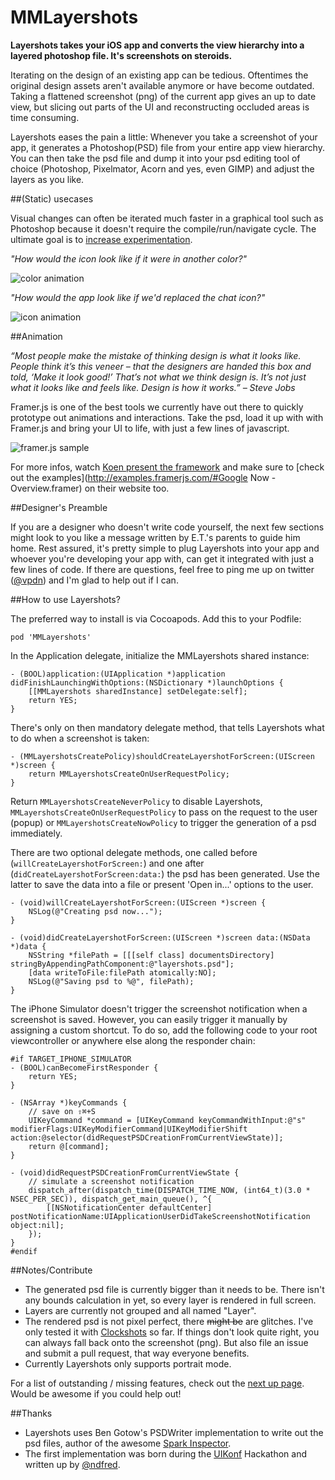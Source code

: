 MMLayershots
============

**Layershots takes your iOS app and converts the view hierarchy into a layered photoshop file. It's screenshots on steroids.**

Iterating on the design of an existing app can be tedious. Oftentimes the original design assets aren't available anymore or have become outdated. Taking a flattened screenshot (png) of the current app gives an up to date view, but slicing out parts of the UI and reconstructing occluded areas is time consuming.

Layershots eases the pain a little: Whenever you take a screenshot of your app, it generates a Photoshop(PSD) file from your entire app view hierarchy. You can then take the psd file and dump it into your psd editing tool of choice (Photoshop, Pixelmator, Acorn and yes, even GIMP) and adjust the layers as you like.


##(Static) usecases

Visual changes can often be iterated much faster in a graphical tool such as Photoshop because it doesn't require the compile/run/navigate cycle. The ultimate goal is to [increase experimentation](http://vimeo.com/36579366).

*"How would the icon look like if it were in another color?"*

![color animation][]

*"How would the app look like if we'd replaced the chat icon?"*

![icon animation][]

##Animation

*“Most people make the mistake of thinking design is what it looks like. People think it’s this veneer – that the designers are handed this box and told, ‘Make it look good!’ That’s not what we think design is. It’s not just what it looks like and feels like. Design is how it works.” – Steve Jobs*

Framer.js is one of the best tools we currently have out there to quickly prototype out animations and interactions. Take the psd, load it up with with Framer.js and bring your UI to life, with just a few lines of javascript.

![framer.js sample][]

For more infos, watch [Koen present the framework](http://vimeo.com/74712901) and make sure to [check out the examples](http://examples.framerjs.com/#Google Now - Overview.framer) on their website too.


##Designer's Preamble

If you are a designer who doesn't write code yourself, the next few sections might look to you like a message written by E.T.'s parents to guide him home. Rest assured, it's pretty simple to plug Layershots into your app and whoever you're developing your app with, can get it integrated with just a few lines of code. If there are questions, feel free to ping me up on twitter ([@vpdn](http://twitter.com/vpdn)) and I'm glad to help out if I can.


##How to use Layershots?

The preferred way to install is via Cocoapods. Add this to your Podfile:
	
	pod 'MMLayershots'


In the Application delegate, initialize the MMLayershots shared instance:

```objc
- (BOOL)application:(UIApplication *)application didFinishLaunchingWithOptions:(NSDictionary *)launchOptions {
	[[MMLayershots sharedInstance] setDelegate:self];
    return YES;
}
```

There's only on then mandatory delegate method, that tells Layershots what to do when a screenshot is taken:

```objc
- (MMLayershotsCreatePolicy)shouldCreateLayershotForScreen:(UIScreen *)screen {
    return MMLayershotsCreateOnUserRequestPolicy;
}
```

Return ``MMLayershotsCreateNeverPolicy`` to disable Layershots, ``MMLayershotsCreateOnUserRequestPolicy`` to pass on the request to the user (popup) or ``MMLayershotsCreateNowPolicy`` to trigger the generation of a psd immediately.

There are two optional delegate methods, one called before (``willCreateLayershotForScreen:``) and one after (``didCreateLayershotForScreen:data:``) the psd has been generated. Use the latter to save the data into a file or present 'Open in...' options to the user.

```objc
- (void)willCreateLayershotForScreen:(UIScreen *)screen {
    NSLog(@"Creating psd now...");
}

- (void)didCreateLayershotForScreen:(UIScreen *)screen data:(NSData *)data {
    NSString *filePath = [[[self class] documentsDirectory] stringByAppendingPathComponent:@"layershots.psd"];
    [data writeToFile:filePath atomically:NO];
    NSLog(@"Saving psd to %@", filePath);
}
```

The iPhone Simulator doesn't trigger the screenshot notification when a screenshot is saved. However, you can easily trigger it manually by assigning a custom shortcut. To do so, add the following code to your root viewcontroller or anywhere else along the responder chain:

```objc
#if TARGET_IPHONE_SIMULATOR
- (BOOL)canBecomeFirstResponder {
    return YES;
}

- (NSArray *)keyCommands {
	// save on ⇧⌘+S
    UIKeyCommand *command = [UIKeyCommand keyCommandWithInput:@"s" modifierFlags:UIKeyModifierCommand|UIKeyModifierShift action:@selector(didRequestPSDCreationFromCurrentViewState)];
    return @[command];
}

- (void)didRequestPSDCreationFromCurrentViewState {
    // simulate a screenshot notification
    dispatch_after(dispatch_time(DISPATCH_TIME_NOW, (int64_t)(3.0 * NSEC_PER_SEC)), dispatch_get_main_queue(), ^{
        [[NSNotificationCenter defaultCenter] postNotificationName:UIApplicationUserDidTakeScreenshotNotification object:nil];
    });
}
#endif
```


##Notes/Contribute
- The generated psd file is currently bigger than it needs to be. There isn't any bounds calculation in yet, so every layer is rendered in full screen.
- Layers are currently not grouped and all named "Layer".
- The rendered psd is not pixel perfect, there <strike>might be</strike> are glitches. I've only tested it with [Clockshots][] so far. If things don't look quite right, you can always fall back onto the screenshot (png). But also file an issue and submit a pull request, that way everyone benefits.
- Currently Layershots only supports portrait mode.

For a list of outstanding / missing features, check out the [next up page](https://github.com/vpdn/MMLayershots/wiki). Would be awesome if you could help out!


##Thanks
- Layershots uses Ben Gotow's PSDWriter implementation to write out the psd files, author of the awesome [Spark Inspector](http://sparkinspector.com).
- The first implementation was born during the [UIKonf](http://uikonf.com) Hackathon and written up by [@ndfred](http://twitter.com/ndfred).

[color animation]: http://vpdn.github.io/images/2014-05-18_Layershots/clockshots_color_variation.gif
[icon animation]: http://vpdn.github.io/images/2014-05-18_Layershots/clockshots_icons_variation.gif
[framer.js sample]: http://vpdn.github.io/images/2014-05-18_Layershots/clockshots_animation.gif
[Framer.js]: http://framerjs.com
[Clockshots]: http://clockshots.com
[Cocoapods Trunk]: http://blog.cocoapods.org/CocoaPods-Trunk/#trunk

